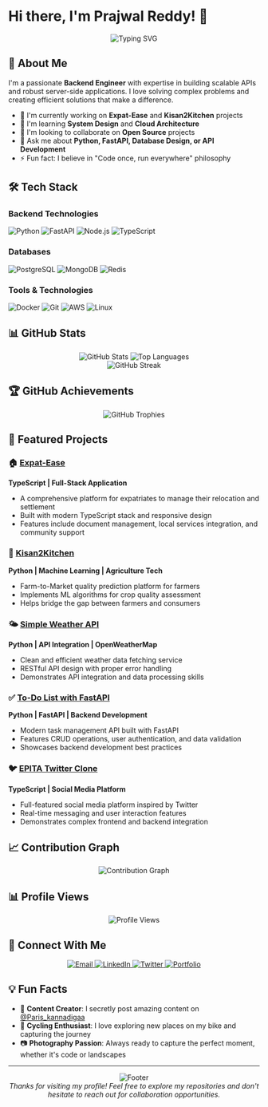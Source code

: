 # Hi there, I'm Prajwal Reddy! 👋

<div align="center">
  <img src="https://readme-typing-svg.herokuapp.com?font=Fira+Code&pause=1000&color=00D9FF&center=true&vCenter=true&width=435&lines=Backend+Engineer;Python+%7C+FastAPI+%7C+Node.js;Database+Design+%7C+API+Development;Always+learning+new+technologies" alt="Typing SVG" />
</div>

## 🚀 About Me

I'm a passionate **Backend Engineer** with expertise in building scalable APIs and robust server-side applications. I love solving complex problems and creating efficient solutions that make a difference.

- 🔭 I'm currently working on **Expat-Ease** and **Kisan2Kitchen** projects
- 🌱 I'm learning **System Design** and **Cloud Architecture**
- 👯 I'm looking to collaborate on **Open Source** projects
- 💬 Ask me about **Python, FastAPI, Database Design, or API Development**
- ⚡ Fun fact: I believe in "Code once, run everywhere" philosophy

## 🛠️ Tech Stack

### Backend Technologies

![Python](https://img.shields.io/badge/Python-3776AB?style=for-the-badge&logo=python&logoColor=white)
![FastAPI](https://img.shields.io/badge/FastAPI-009688?style=for-the-badge&logo=FastAPI&logoColor=white)
![Node.js](https://img.shields.io/badge/Node.js-43853D?style=for-the-badge&logo=node.js&logoColor=white)
![TypeScript](https://img.shields.io/badge/TypeScript-007ACC?style=for-the-badge&logo=typescript&logoColor=white)

### Databases

![PostgreSQL](https://img.shields.io/badge/PostgreSQL-316192?style=for-the-badge&logo=postgresql&logoColor=white)
![MongoDB](https://img.shields.io/badge/MongoDB-4EA94B?style=for-the-badge&logo=mongodb&logoColor=white)
![Redis](https://img.shields.io/badge/Redis-DC382D?style=for-the-badge&logo=redis&logoColor=white)

### Tools & Technologies

![Docker](https://img.shields.io/badge/Docker-2496ED?style=for-the-badge&logo=docker&logoColor=white)
![Git](https://img.shields.io/badge/Git-F05032?style=for-the-badge&logo=git&logoColor=white)
![AWS](https://img.shields.io/badge/AWS-232F3E?style=for-the-badge&logo=amazon-aws&logoColor=white)
![Linux](https://img.shields.io/badge/Linux-FCC624?style=for-the-badge&logo=linux&logoColor=black)

## 📊 GitHub Stats

<div align="center">
  <img src="https://github-readme-stats.vercel.app/api?username=prajwalreddypr&show_icons=true&theme=tokyonight&hide_border=true&count_private=true" alt="GitHub Stats" />
  <img src="https://github-readme-stats.vercel.app/api/top-langs/?username=prajwalreddypr&layout=compact&theme=tokyonight&hide_border=true" alt="Top Languages" />
</div>

<div align="center">
  <img src="https://github-readme-streak-stats.herokuapp.com/?user=prajwalreddypr&theme=tokyonight&hide_border=true" alt="GitHub Streak" />
</div>

## 🏆 GitHub Achievements

<div align="center">
  <img src="https://github-profile-trophy.vercel.app/?username=prajwalreddypr&theme=tokyonight&no-frame=true&column=7" alt="GitHub Trophies" />
</div>

## 🌟 Featured Projects

### 🏠 [Expat-Ease](https://github.com/prajwalreddypr/Expat-Ease)

**TypeScript | Full-Stack Application**

- A comprehensive platform for expatriates to manage their relocation and settlement
- Built with modern TypeScript stack and responsive design
- Features include document management, local services integration, and community support

### 🌾 [Kisan2Kitchen](https://github.com/prajwalreddypr/Kisan2Kitchen)

**Python | Machine Learning | Agriculture Tech**

- Farm-to-Market quality prediction platform for farmers
- Implements ML algorithms for crop quality assessment
- Helps bridge the gap between farmers and consumers

### 🌤️ [Simple Weather API](https://github.com/prajwalreddypr/simple-weather-API)

**Python | API Integration | OpenWeatherMap**

- Clean and efficient weather data fetching service
- RESTful API design with proper error handling
- Demonstrates API integration and data processing skills

### ✅ [To-Do List with FastAPI](https://github.com/prajwalreddypr/to-do-list-Using-FastAPI)

**Python | FastAPI | Backend Development**

- Modern task management API built with FastAPI
- Features CRUD operations, user authentication, and data validation
- Showcases backend development best practices

### 🐦 [EPITA Twitter Clone](https://github.com/prajwalreddypr/epita-twitter-clone)

**TypeScript | Social Media Platform**

- Full-featured social media platform inspired by Twitter
- Real-time messaging and user interaction features
- Demonstrates complex frontend and backend integration

## 📈 Contribution Graph

<div align="center">
  <img src="https://github-readme-activity-graph.vercel.app/graph?username=prajwalreddypr&theme=tokyonight&hide_border=true" alt="Contribution Graph" />
</div>

## 📊 Profile Views

<div align="center">
  <img src="https://komarev.com/ghpvc/?username=prajwalreddypr&label=Profile%20views&color=0e75b6&style=flat" alt="Profile Views" />
</div>

## 🤝 Connect With Me

<div align="center">
  <a href="mailto:your.email@example.com">
    <img src="https://img.shields.io/badge/Email-D14836?style=for-the-badge&logo=gmail&logoColor=white" alt="Email" />
  </a>
  <a href="https://linkedin.com/in/your-profile">
    <img src="https://img.shields.io/badge/LinkedIn-0077B5?style=for-the-badge&logo=linkedin&logoColor=white" alt="LinkedIn" />
  </a>
  <a href="https://twitter.com/your-handle">
    <img src="https://img.shields.io/badge/Twitter-1DA1F2?style=for-the-badge&logo=twitter&logoColor=white" alt="Twitter" />
  </a>
  <a href="https://your-portfolio.com">
    <img src="https://img.shields.io/badge/Portfolio-FF5722?style=for-the-badge&logo=todoist&logoColor=white" alt="Portfolio" />
  </a>
</div>

## 💡 Fun Facts

- 📸 **Content Creator**: I secretly post amazing content on [@Paris_kannadigaa](https://instagram.com/Paris_kannadigaa)
- 🚴 **Cycling Enthusiast**: I love exploring new places on my bike and capturing the journey
- 📷 **Photography Passion**: Always ready to capture the perfect moment, whether it's code or landscapes

---

<div align="center">
  <img src="https://capsule-render.vercel.app/api?type=waving&color=gradient&height=100&section=footer" alt="Footer" />
</div>

<div align="center">
  <i>Thanks for visiting my profile! Feel free to explore my repositories and don't hesitate to reach out for collaboration opportunities.</i>
</div>
